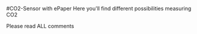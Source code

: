 #CO2-Sensor with ePaper
Here you'll find different possibilities measuring CO2

Please read ALL comments